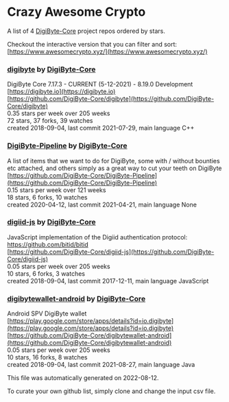 # Crazy Awesome Crypto
A list of 4 [DigiByte-Core](https://github.com/DigiByte-Core) project repos ordered by stars.  

Checkout the interactive version that you can filter and sort: 
[https://www.awesomecrypto.xyz/](https://www.awesomecrypto.xyz/)  


### [digibyte](https://github.com/DigiByte-Core/digibyte) by [DigiByte-Core](https://github.com/DigiByte-Core)  
DigiByte Core 7.17.3 - CURRENT (5-12-2021) - 8.19.0 Development  
[https://digibyte.io](https://digibyte.io)  
[https://github.com/DigiByte-Core/digibyte](https://github.com/DigiByte-Core/digibyte)  
0.35 stars per week over 205 weeks  
72 stars, 37 forks, 39 watches  
created 2018-09-04, last commit 2021-07-29, main language C++  


### [DigiByte-Pipeline](https://github.com/DigiByte-Core/DigiByte-Pipeline) by [DigiByte-Core](https://github.com/DigiByte-Core)  
A list of items that we want to do for DigiByte, some with / without bounties etc attached, and others simply as a great way to cut your teeth on DigiByte  
[https://github.com/DigiByte-Core/DigiByte-Pipeline](https://github.com/DigiByte-Core/DigiByte-Pipeline)  
0.15 stars per week over 121 weeks  
18 stars, 6 forks, 10 watches  
created 2020-04-12, last commit 2021-04-21, main language None  


### [digiid-js](https://github.com/DigiByte-Core/digiid-js) by [DigiByte-Core](https://github.com/DigiByte-Core)  
JavaScript implementation of the Digiid authentication protocol: https://github.com/bitid/bitid  
[https://github.com/DigiByte-Core/digiid-js](https://github.com/DigiByte-Core/digiid-js)  
0.05 stars per week over 205 weeks  
10 stars, 6 forks, 3 watches  
created 2018-09-04, last commit 2017-12-11, main language JavaScript  


### [digibytewallet-android](https://github.com/DigiByte-Core/digibytewallet-android) by [DigiByte-Core](https://github.com/DigiByte-Core)  
Android SPV DigiByte wallet  
[https://play.google.com/store/apps/details?id=io.digibyte](https://play.google.com/store/apps/details?id=io.digibyte)  
[https://github.com/DigiByte-Core/digibytewallet-android](https://github.com/DigiByte-Core/digibytewallet-android)  
0.05 stars per week over 205 weeks  
10 stars, 16 forks, 8 watches  
created 2018-09-04, last commit 2021-08-27, main language Java  


This file was automatically generated on 2022-08-12.  

To curate your own github list, simply clone and change the input csv file.  